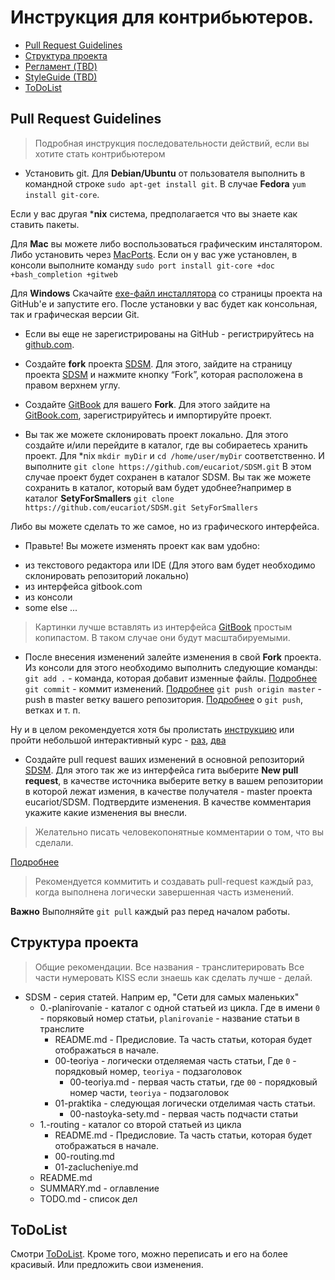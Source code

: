 # Инструкция для контрибьютеров.

- [Pull Request Guidelines](#pull-request-guidelines)
- [Структура проекта](#Структура-проекта)
- [Регламент (TBD)](#Регламент)
- [StyleGuide (TBD)](#StyleGuide)
- [ToDoList](#ToDoList)

## Pull Request Guidelines

> Подробная инструкция последовательности действий, если вы хотите стать контрибьютером

* Установить git.
Для **Debian/Ubuntu** от пользователя выполнить в командной строке `sudo apt-get install git`.
В случае **Fedora** `yum install git-core`.

Если у вас другая ***nix** система, предполагается что вы знаете как ставить пакеты. 

Для **Mac** вы можете либо воспользоваться графическим инсталятором.
Либо установить через [MacPorts](http://www.macports.org). 
Если он у вас уже установлен, в консоли выполните команду `sudo port install git-core +doc +bash_completion +gitweb`

Для **Windows**
Cкачайте [exe-файл инсталлятора](http://msysgit.github.com/) со страницы проекта на GitHub'е и запустите его.
После установки у вас будет как консольная, так и графическая версии Git.

* Если вы еще не зарегистрированы на GitHub - регистрируйтесь на [github.com](https://github.com/join?source=login).

* Создайте **fork** проекта [SDSM](https://github.com/eucariot/SDSM.git).
Для этого, зайдите на страницу проекта [SDSM](https://github.com/eucariot/SDSM.git) и нажмите кнопку “Fork”, которая расположена в правом верхнем углу.

* Создайте [GitBook](https://gitbook.com) для вашего **Fork**. Для этого зайдите на [GitBook.com](https://gitbook.com), зарегистрируйтесь и импортируйте проект.

* Вы так же можете склонировать проект локально. Для этого создайте и/или перейдите в каталог, где вы собираетесь хранить проект. 
Для *nix `mkdir myDir` и `cd /home/user/myDir` соответственно. И выполните `git clone https://github.com/eucariot/SDSM.git`
В этом случае проект будет сохранен в каталог SDSM.
Вы так же можете сохранить в каталог, который вам будет удобнее?например в каталог **SetyForSmallers** `git clone https://github.com/eucariot/SDSM.git SetyForSmallers`

Либо вы можете сделать то же самое, но из графического интерфейса. 

* Правьте!
Вы можете изменять проект как вам удобно: 
 - из текстового редактора или IDE (Для этого вам будет необходимо склонировать репозиторий локально)
 - из интерфейса gitbook.com
 - из консоли
 - some else ...

> Картинки лучше вставлять из интерфейса [GitBook](https://gitbook.com) простым копипастом. В таком случае они будут масштабируемыми.

* После внесения изменений залейте изменения в свой **Fork** проекта. 
Из консоли для этого необходимо выполнить следующие команды:
`git add .` - команда, которая добавит изменные файлы. [Подробнее](https://git-scm.com/docs/git-add)
`git commit` - коммит изменений. [Подробнее]()
`git push origin master` - push в master ветку вашего репозитория. [Подробнее](https://guides.github.com/introduction/git-handbook/) о `git push`, ветках и т. п. 

Ну и в целом рекомендуется хотя бы пролистать [инструкцию](https://git-scm.com/book/en/v2) или пройти небольшой интерактивный курс - [раз](https://try.github.io/), [два](https://githowto.com/ru)

* Создайте pull request ваших изменений в основной репозиторий [SDSM](https://github.com/eucariot/SDSM.git).
Для этого так же из интерфейса гита выберите **New pull request**, в качестве источника выберите ветку в вашем репозитории в которой лежат измения, в качестве получателя - master проекта eucariot/SDSM. Подтвердите изменения. В качестве комментария укажите какие изменения вы внесли. 

> Желательно писать человекопонятные комментарии о том, что вы сделали.

[Подробнее](https://git-scm.com/book/en/v2/Distributed-Git-Contributing-to-a-Project)

> Рекомендуется коммитить и создавать pull-request каждый раз, когда выполнена логически завершенная часть изменений.

**Важно** 
Выполняйте `git pull` каждый раз перед началом работы. 

## Структура проекта

> Общие рекомендации. Все названия - транслитерировать Все части нумеровать KISS если знаешь как сделать лучше - делай.

* SDSM - серия статей. Наприм
ер, "Сети для самых маленьких"
  * 0.-planirovanie - каталог с одной статьей из цикла. Где в имени `0` - поряковый номер статьи, `planirovanie` - название статьи в транслите
    * README.md - Предисловие. Та часть статьи, которая будет отображаться в начале. 
    * 00-teoriya - логически отделяемая часть статьи, Где `0` - порядковый номер, `teoriya` - подзаголовок
      * 00-teoriya.md - первая часть статьи, где `00` - порядковый номер части, `teoriya` - подзаголовок
    * 01-praktika - следующая логически отделимая часть статьи.
      * 00-nastoyka-sety.md - первая часть подчасти статьи
  * 1.-routing - каталог со второй статьей из цикла
    * README.md - Предисловие. Та часть статьи, которая будет отображаться в начале. 
    * 00-routing.md 
    * 01-zaclucheniye.md
  * README.md
  * SUMMARY.md - оглавление
  * TODO.md - список дел

## ToDoList

Смотри [ToDoList](./TODO.md). Кроме того, можно переписать и его на более красивый. Или предложить свои изменения.
